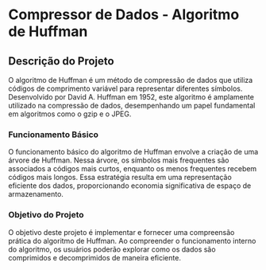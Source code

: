 # Compressor de Dados - Algoritmo de Huffman

## Descrição do Projeto

O algoritmo de Huffman é um método de compressão de dados que utiliza códigos de comprimento variável para representar diferentes símbolos. Desenvolvido por David A. Huffman em 1952, este algoritmo é amplamente utilizado na compressão de dados, desempenhando um papel fundamental em algoritmos como o gzip e o JPEG.

### Funcionamento Básico

O funcionamento básico do algoritmo de Huffman envolve a criação de uma árvore de Huffman. Nessa árvore, os símbolos mais frequentes são associados a códigos mais curtos, enquanto os menos frequentes recebem códigos mais longos. Essa estratégia resulta em uma representação eficiente dos dados, proporcionando economia significativa de espaço de armazenamento.

### Objetivo do Projeto

O objetivo deste projeto é implementar e fornecer uma compreensão prática do algoritmo de Huffman. Ao compreender o funcionamento interno do algoritmo, os usuários poderão explorar como os dados são comprimidos e decomprimidos de maneira eficiente.


